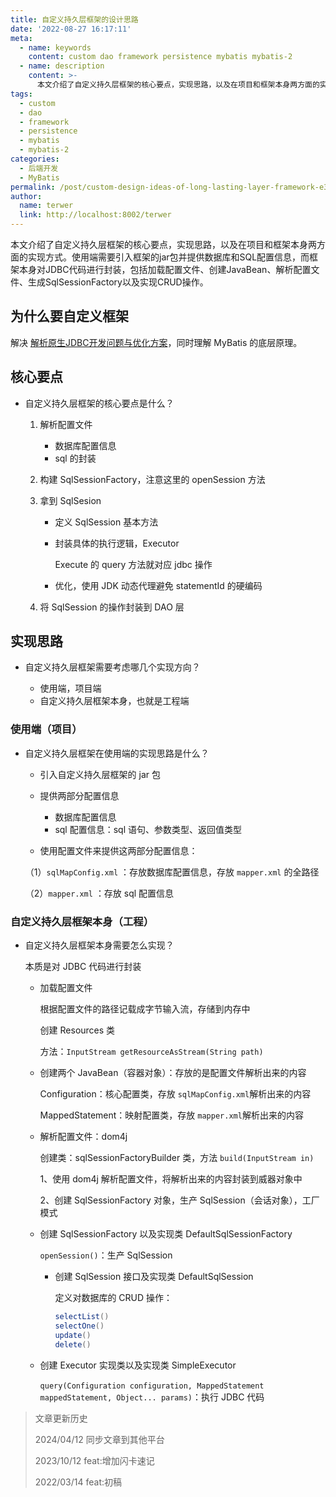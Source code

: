 ```yaml
---
title: 自定义持久层框架的设计思路
date: '2022-08-27 16:17:11'
meta:
  - name: keywords
    content: custom dao framework persistence mybatis mybatis-2
  - name: description
    content: >-
      本文介绍了自定义持久层框架的核心要点，实现思路，以及在项目和框架本身两方面的实现方式。使用端需要引入框架的jar包并提供数据库和SQL配置信息，而框架本身对JDBC代码进行封装，包括加载配置文件、创建JavaBean、解析配置文件、生成SqlSessionFactory以及实现CRUD操作。
tags:
  - custom
  - dao
  - framework
  - persistence
  - mybatis
  - mybatis-2
categories:
  - 后端开发
  - MyBatis
permalink: /post/custom-design-ideas-of-long-lasting-layer-framework-e3eoi.html
author:
  name: terwer
  link: http://localhost:8002/terwer
---
```

本文介绍了自定义持久层框架的核心要点，实现思路，以及在项目和框架本身两方面的实现方式。使用端需要引入框架的jar包并提供数据库和SQL配置信息，而框架本身对JDBC代码进行封装，包括加载配置文件、创建JavaBean、解析配置文件、生成SqlSessionFactory以及实现CRUD操作。

<!-- more -->




## 为什么要自定义框架

解决 [解析原生JDBC开发问题与优化方案](/post/analyze-the-development-problem-and-optimization-plan-of-native-jdbc-z2sg5bm.html)，同时理解 MyBatis 的底层原理。

## 核心要点

* 自定义持久层框架的核心要点是什么？

  1. 解析配置文件

     * 数据库配置信息
     * sql 的封装
  2. 构建 SqlSessionFactory，注意这里的 openSession 方法
  3. 拿到 SqlSesion

     * 定义 SqlSession 基本方法
     * 封装具体的执行逻辑，Executor

       Execute 的 query 方法就对应 jdbc 操作
     * 优化，使用 JDK 动态代理避免 statementId 的硬编码
  4. 将 SqlSession 的操作封装到 DAO 层

## 实现思路

* 自定义持久层框架需要考虑哪几个实现方向？

  * 使用端，项目端
  * 自定义持久层框架本身，也就是工程端

### 使用端（项目）

* 自定义持久层框架在使用端的实现思路是什么？

  * 引入自定义持久层框架的 jar 包
  * 提供两部分配置信息

    * 数据库配置信息
    * sql 配置信息：sql 语句、参数类型、返回值类型
  * 使用配置文件来提供这两部分配置信息：

  （1）`sqlMapConfig.xml`​ ：存放数据库配置信息，存放 `mapper.xml`​ 的全路径

  （2）`mapper.xml`​  ：存放 sql 配置信息

### 自定义持久层框架本身（工程）

* 自定义持久层框架本身需要怎么实现？

  本质是对 JDBC 代码进行封装

  * 加载配置文件

    根据配置文件的路径记载成字节输入流，存储到内存中

    创建 Resources 类

    方法：`InputStream getResourceAsStream(String path)`​
  * 创建两个 JavaBean（容器对象）：存放的是配置文件解析出来的内容

    Configuration：核心配置类，存放 `sqlMapConfig.xml`​ 解析出来的内容

    MappedStatement：映射配置类，存放 `mapper.xml`​ 解析出来的内容
  * 解析配置文件：dom4j

    创建类：sqlSessionFactoryBuilder 类，方法 `build(InputStream in)`​

    1、使用 dom4j 解析配置文件，将解析出来的内容封装到威器对象中

    2、创建 SqlSessionFactory 对象，生产 SqlSession（会话对象），工厂模式
  * 创建 SqlSessionFactory 以及实现类 DefaultSqlSessionFactory

    ​`openSession()`​：生产 SqlSession

    * 创建 SqlSession 接口及实现类 DefaultSqlSession

      定义对数据库的 CRUD 操作：

      ```java
      selectList()
      selectOne()
      update()
      delete()
      ```
  * 创建 Executor 实现类以及实现类 SimpleExecutor

    ​`query(Configuration configuration, MappedStatement mappedStatement, Object... params)`​：执行 JDBC 代码

> 文章更新历史
>
> 2024/04/12 同步文章到其他平台
>
> 2023/10/12 feat:增加闪卡速记
>
> 2022/03/14 feat:初稿

‍
